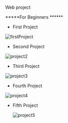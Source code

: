 Web project

*****For Beginners ******
- First Project 

![firstProject](https://github.com/user-attachments/assets/e83eb27b-6cf8-41cf-9cc2-05e3fc8d48d8)


- Second Project

 ![project2](https://github.com/user-attachments/assets/994a8346-ff20-4ba6-b598-9b41bf6568de)

 - Third Project

 ![project3](https://github.com/user-attachments/assets/15360bcc-d400-424a-b67a-75d0b37966b8)

 - Fourth Project

 ![project4](https://github.com/user-attachments/assets/c8776bb4-a92a-412d-a5e9-e9feae6d1b3b)

 - Fifth Project

   ![project5](https://github.com/user-attachments/assets/ea35868b-aee3-47bc-b4d5-453327637f4f)





